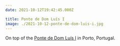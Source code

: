 ```yaml
---
date: 2021-10-12T19:42:45.000Z

title: Ponte de Dom Luís I
image: ./2021-10-12-ponte-de-dom-luis-i.jpg
---
```


On top of the [Ponte de Dom Luís I](https://en.wikipedia.org/wiki/Dom_Lu%C3%ADs_I_Bridge) in Porto, Portugal.
